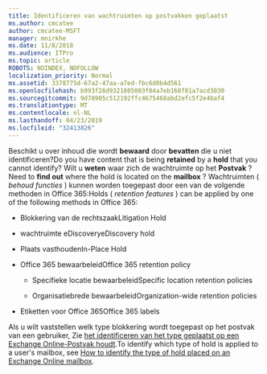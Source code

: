 ```yaml
---
title: Identificeren van wachtruimten op postvakken geplaatst
ms.author: cmcatee
author: cmcatee-MSFT
manager: mnirkhe
ms.date: 11/8/2018
ms.audience: ITPro
ms.topic: article
ROBOTS: NOINDEX, NOFOLLOW
localization_priority: Normal
ms.assetid: 3378775d-67a2-47aa-a7ed-fbc6d0b4d561
ms.openlocfilehash: b993f28d9321805003f04a7eb168f81a7acd3030
ms.sourcegitcommit: 9d78905c512192ffc4675468abd2efc5f2e4baf4
ms.translationtype: MT
ms.contentlocale: nl-NL
ms.lasthandoff: 04/23/2019
ms.locfileid: "32413826"
---
```

<span data-ttu-id="12140-102">Beschikt u over inhoud die wordt **bewaard** door **bevatten** die u niet identificeren?</span><span class="sxs-lookup"><span data-stu-id="12140-102">Do you have content that is being **retained** by a **hold** that you cannot identify?</span></span> <span data-ttu-id="12140-103">Wilt u **weten** waar zich de wachtruimte op het **Postvak** ?</span><span class="sxs-lookup"><span data-stu-id="12140-103">Need to **find out** where the hold is located on the **mailbox** ?</span></span> <span data-ttu-id="12140-104">Wachtruimten ( *behoud functies* ) kunnen worden toegepast door een van de volgende methoden in Office 365:</span><span class="sxs-lookup"><span data-stu-id="12140-104">Holds (  *retention features*  ) can be applied by one of the following methods in Office 365:</span></span> 
  
- <span data-ttu-id="12140-105">Blokkering van de rechtszaak</span><span class="sxs-lookup"><span data-stu-id="12140-105">Litigation Hold</span></span> 
    
- <span data-ttu-id="12140-106">wachtruimte eDiscovery</span><span class="sxs-lookup"><span data-stu-id="12140-106">eDiscovery hold</span></span>
    
- <span data-ttu-id="12140-107">Plaats vasthouden</span><span class="sxs-lookup"><span data-stu-id="12140-107">In-Place Hold</span></span>
    
- <span data-ttu-id="12140-108">Office 365 bewaarbeleid</span><span class="sxs-lookup"><span data-stu-id="12140-108">Office 365 retention policy</span></span> 
    
  - <span data-ttu-id="12140-109">Specifieke locatie bewaarbeleid</span><span class="sxs-lookup"><span data-stu-id="12140-109">Specific location retention policies</span></span>
    
  - <span data-ttu-id="12140-110">Organisatiebrede bewaarbeleid</span><span class="sxs-lookup"><span data-stu-id="12140-110">Organization-wide retention policies</span></span>
    
- <span data-ttu-id="12140-111">Etiketten voor Office 365</span><span class="sxs-lookup"><span data-stu-id="12140-111">Office 365 labels</span></span>
    
<span data-ttu-id="12140-112">Als u wilt vaststellen welk type blokkering wordt toegepast op het postvak van een gebruiker, Zie [het identificeren van het type geplaatst op een Exchange Online-Postvak houdt](https://docs.microsoft.com/office365/securitycompliance/identify-a-hold-on-an-exchange-online-mailbox).</span><span class="sxs-lookup"><span data-stu-id="12140-112">To identify which type of hold is applied to a user's mailbox, see [How to identify the type of hold placed on an Exchange Online mailbox](https://docs.microsoft.com/office365/securitycompliance/identify-a-hold-on-an-exchange-online-mailbox).</span></span>
  

